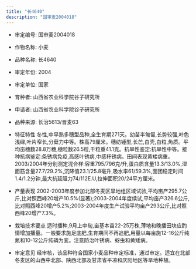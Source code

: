 ```yaml
---
title: "长4640"
description: "国审麦2004018"
---
```

* 审定编号:  国审麦2004018

*  作物名称:  小麦

*  品种名称:  长4640

*  审定年份:  2004

*  审定单位:  国家

* 育种者:  山西省农业科学院谷子研究所

*  申请者:  山西省农业科学院谷子研究所

*  品种来源:  长治5613/晋麦63

*  特征特性
冬性,中早熟多穗型品种,全生育期271天。幼苗半匍匐,长势较强,叶色浅绿,叶片窄长,分蘖力中等。株高79厘米。穗纺锤型,长芒,白壳,白粒,角质。平均亩穗数28.8万穗,穗粒数26.5粒,千粒重41.1克。抗旱性鉴定:抗旱性中等。接种抗病鉴定:条锈病免疫,高感叶锈病,中感秆锈病。田间表现黄矮病重。2003/2004年分别测定混合样:容重795/796克/升,蛋白质含量13.3/13.0%,湿面筋含量27.7/29.2%,沉降值23.1/25.8毫升,吸水率61/59.3%,面团稳定时间1.4/1.2分钟,最大抗延阻力74/112E.U,拉伸面积20/24平方厘米。

*  产量表现
2002-2003年度参加北部冬麦区旱地组区域试验,平均亩产295.7公斤,比对照西峰20增产10.5%(显著);2003-2004年度续试,平均亩产326.6公斤,比对照西峰20增产5.2%;2003-2004年度生产试验平均亩产293公斤,比对照西峰20增产7.3%。

*  栽培技术要点
适时播种,9月上中旬,亩基本苗22-25万株,薄地和晚播田块应酌情增加播量。一般要求施足底肥,生育期间不再追肥,用量以每亩施12-16公斤纯氮和10-12公斤纯磷为宜。注意防治叶锈病、蚜虫和黄矮病。

*  审定意见
经审核，该品种符合国家小麦品种审定标准，通过审定。适宜在北部冬麦区的山西中北部、陕西北部及甘肃省平凉和庆阳地区等旱地种植。
